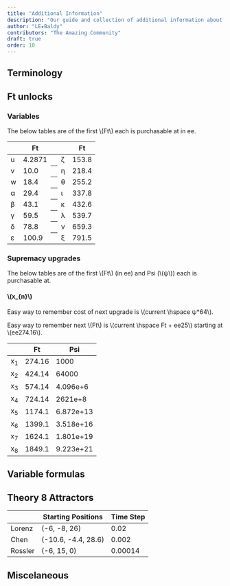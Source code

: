 ```yaml
---
title: "Additional Information"
description: "Our guide and collection of additional information about the game and the guide."
author: "LE★Baldy"
contributors: "The Amazing Community"
draft: true
order: 10
---
```


## Terminology

## Ft unlocks

### Variables

The below tables are of the first \\(Ft\\) each is purchasable at in ee.

<table class="newwords">
  <thead>
    <tr>
        <th class="invisible"></th>
        <th>Ft</th>
        <th class="invisible"></th>
        <th class="invisible"></th>
        <th>Ft</th>
    </tr>
  </thead>
  <tbody>
    <tr>
        <td class="leftHeader">u</td>
        <td>4.2871</td>
        <th class="invisible"></th>
        <td class="leftHeader">ζ</td>
        <td>153.8</td>
    </tr>
    <tr>
        <td class="leftHeader">v</td>
        <td>10.0</td>
        <th class="invisible"></th>
        <td class="leftHeader">η</td>
        <td>218.4</td>
    </tr>
    <tr>
        <td class="leftHeader">w</td>
        <td>18.4</td>
        <th class="invisible"></th>
        <td class="leftHeader">θ</td>
        <td>255.2</td>
    </tr>
    <tr>
        <td class="leftHeader">α</td>
        <td>29.4</td>
        <th class="invisible"></th>
        <td class="leftHeader">ι</td>
        <td>337.8</td>
    </tr>
    <tr>
        <td class="leftHeader">β</td>
        <td>43.1</td>
        <th class="invisible"></th>
        <td class="leftHeader">κ</td>
        <td>432.6</td>
    </tr>
    <tr>
        <td class="leftHeader">γ</td>
        <td>59.5</td>
        <th class="invisible"></th>
        <td class="leftHeader">λ</td>
        <td>539.7</td>
    </tr>
    <tr>
        <td class="leftHeader">δ</td>
        <td>78.8</td>
        <th class="invisible"></th>
        <td class="leftHeader">ν</td>
        <td>659.3</td>
    </tr>
    <tr>
        <td class="leftHeader">ε</td>
        <td>100.9</td>
        <th class="invisible"></th>
        <td class="leftHeader">ξ</td>
        <td>791.5</td>
    </tr>
  </tbody>
</table>

### Supremacy upgrades

The below tables are of the first \\(Ft\\) (in ee) and Psi (\\(ψ\\)) each is purchasable at.

#### \\(x_{n}\\)

Easy way to remember cost of next upgrade is \\(current \hspace ψ*64\\).

Easy way to remember next \\(Ft\\) is \\(current \hspace Ft + ee25\\) starting at \\(ee274.16\\).

<table class="newwords">
  <thead>
    <tr>
        <th class="invisible"></th>
        <th>Ft</th>
        <th>Psi</th>
    </tr>
  </thead>
  <tbody>
    <tr>
        <td class="leftHeader">x<sub>1</sub></td>
        <td>274.16</td>
        <td>1000</td>
    </tr>
    <tr>
        <td class="leftHeader">x<sub>2</sub></td>
        <td>424.14</td>
        <td>64000</td>
    </tr>
    <tr>
        <td class="leftHeader">x<sub>3</sub></td>
        <td>574.14</td>
        <td>4.096e+6</td>
    </tr>
    <tr>
        <td class="leftHeader">x<sub>4</sub></td>
        <td>724.14</td>
        <td>2621e+8</td>
    </tr>
    <tr>
        <td class="leftHeader">x<sub>5</sub></td>
        <td>1174.1</td>
        <td>6.872e+13</td>
    </tr>
    <tr>
        <td class="leftHeader">x<sub>6</sub></td>
        <td>1399.1</td>
        <td>3.518e+16</td>
    </tr>
    <tr>
        <td class="leftHeader">x<sub>7</sub></td>
        <td>1624.1</td>
        <td>1.801e+19</td>
    </tr>
    <tr>
        <td class="leftHeader">x<sub>8</sub></td>
        <td>1849.1</td>
        <td>9.223e+21</td>
    </tr>
  </tbody>
</table>

## Variable formulas

## Theory 8 Attractors

<table class="newwords">
   <thead>
      <tr>
         <th class="invisible"></th>
         <th>Starting Positions</th>
         <th>Time Step</th>
      </tr>
   </thead>
   <tbody>
      <tr>
         <td class="leftHeader">Lorenz</td>
         <td>(-6, -8, 26)</td>
         <td>0.02</td>
      </tr>
      <tr>
         <td class="leftHeader">Chen</td>
         <td>(-10.6, -4.4, 28.6)</td>
         <td>0.002</td>
      </tr>
      <tr>
         <td class="leftHeader">Rossler</td>
         <td>(-6, 15, 0)</td>
         <td>0.00014</td>
      </tr>
   </tbody>
</table>

## Miscelaneous
